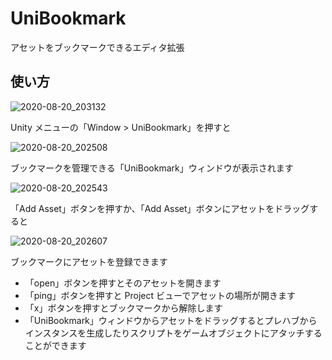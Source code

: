 # UniBookmark

アセットをブックマークできるエディタ拡張

## 使い方

![2020-08-20_203132](https://user-images.githubusercontent.com/6134875/90764991-3114dc80-e324-11ea-9096-5ad136eeb2b9.png)

Unity メニューの「Window > UniBookmark」を押すと  

![2020-08-20_202508](https://user-images.githubusercontent.com/61863367/90764545-65d46400-e323-11ea-87dc-be512cf657fa.png)

ブックマークを管理できる「UniBookmark」ウィンドウが表示されます  

![2020-08-20_202543](https://user-images.githubusercontent.com/61863367/90764547-65d46400-e323-11ea-9066-3c3c9dd94662.png)

「Add Asset」ボタンを押すか、「Add Asset」ボタンにアセットをドラッグすると  

![2020-08-20_202607](https://user-images.githubusercontent.com/61863367/90764550-666cfa80-e323-11ea-8cd3-19570e7937e1.png)

ブックマークにアセットを登録できます  

* 「open」ボタンを押すとそのアセットを開きます  
* 「ping」ボタンを押すと Project ビューでアセットの場所が開きます  
* 「x」ボタンを押すとブックマークから解除します  
* 「UniBookmark」ウィンドウからアセットをドラッグするとプレハブからインスタンスを生成したりスクリプトをゲームオブジェクトにアタッチすることができます  
